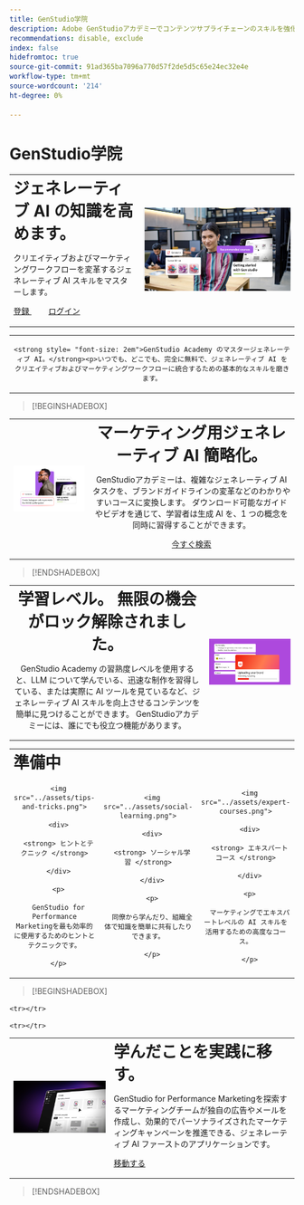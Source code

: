 ```yaml
---
title: GenStudio学院
description: Adobe GenStudioアカデミーでコンテンツサプライチェーンのスキルを強化
recommendations: disable, exclude
index: false
hidefromtoc: true
source-git-commit: 91ad365ba7096a770d57f2de5d5c65e24ec32e4e
workflow-type: tm+mt
source-wordcount: '214'
ht-degree: 0%

---
```


# GenStudio学院

<table>

 <tr style= "border: 0;">

  <td> <strong style= "font-size: 2em"> ジェネレーティブ AI の知識を高めます。 </strong><p>クリエイティブおよびマーケティングワークフローを変革するジェネレーティブ AI スキルをマスターします。 <p><a href="https://learningmanager.adobe.com/accountiplogin?ipId=16970&amp;accesskey=c4988oojirhb5" rel="noreferrer" target="_blank" class="spectrum-Button spectrum-Button--fill spectrum-Button--accent spectrum-Button--sizeM"><span class="spectrum-Button-label has-no-wrap"> 登録 </span></a>          <a href="https://genstudioacademy.adobelearningmanager.com/" rel="noreferrer" target="_blank" class="spectrum-Button spectrum-Button--fill spectrum-Button--accent spectrum-Button--sizeM"><span class="spectrum-Button-label has-no-wrap"> ログイン </span></a></td>

  <td><img src="../assets/elevate-your-generative-ai-knowledge.png"></td>

 </tr>

</table>

<table>

 <tr style= "border: 0;">

  <td align="center">

    <strong style= "font-size: 2em">GenStudio Academy のマスタージェネレーティブ AI。</strong><p>いつでも、どこでも、完全に無料で、ジェネレーティブ AI をクリエイティブおよびマーケティングワークフローに統合するための基本的なスキルを磨きます。

  </td>

 </tr>

</table>

>[!BEGINSHADEBOX]

<table>

 <tr style= "border: 0;">

  <td><img src="../assets/generative-ai-for-marketing-simplified.png"></td>

  <td align="center"> <strong style= "font-size: 2em"> マーケティング用ジェネレーティブ AI 簡略化。</strong><p> GenStudioアカデミーは、複雑なジェネレーティブ AI タスクを、ブランドガイドラインの変革などのわかりやすいコースに変換します。 ダウンロード可能なガイドやビデオを通じて、学習者は生成 AI を、1 つの概念を同時に習得することができます。<p><a href="https://learningmanager.adobe.com/accountiplogin?ipId=16970&amp;accesskey=c4988oojirhb5" rel="noreferrer" target="_blank" class="spectrum-Button spectrum-Button--fill spectrum-Button--accent spectrum-Button--sizeM"><span class="spectrum-Button-label has-no-wrap">今すぐ検索</span></a></td>

 </tr>

</table>

>[!ENDSHADEBOX]

<table>

 <tr style= "border: 0;">

  <td align="center"> <strong style= "font-size: 2em"> 学習レベル。 無限の機会がロック解除されました。</strong><p>GenStudio Academy の習熟度レベルを使用すると、LLM について学んでいる、迅速な制作を習得している、または実際に AI ツールを見ているなど、ジェネレーティブ AI スキルを向上させるコンテンツを簡単に見つけることができます。 GenStudioアカデミーには、誰にでも役立つ機能があります。</td>

  <td><img src="../assets/levels-of-learning.png"></td>

 </tr>

</table>


<table>

 <tr style= "border: 0;colspan: 3;">

  <td colspan="3"> <strong style= "font-size: 2em;"> 準備中 </strong></td>

 </tr> 

 <tr style= "border: 0;colspan: 3;"> 

   <td align="Center">

      <img src="../assets/tips-and-tricks.png">

      <div>

      <strong> ヒントとテクニック </strong>

      </div>

      <p>

      GenStudio for Performance Marketingを最も効率的に使用するためのヒントとテクニックです。

      </p>

   </td>

   <td align="Center">

      <img src="../assets/social-learning.png">

      <div>

      <strong> ソーシャル学習 </strong>

      </div>

      <p>

      同僚から学んだり、組織全体で知識を簡単に共有したりできます。

      </p>

   </td>

   <td align="Center">

      <img src="../assets/expert-courses.png">

      <div>

      <strong> エキスパートコース </strong>

      </div>

      <p>

      マーケティングでエキスパートレベルの AI スキルを活用するための高度なコース。

      </p>

   </td>

 </tr>

</table>

>[!BEGINSHADEBOX]

<table>

    <tr></tr>

 <tr style= "border: 0;">

 <td><img src="../assets/put-your-learnings-into-practice.png"></td>

  <td> <strong style= "font-size: 2em"> 学んだことを実践に移す。</strong><p>GenStudio for Performance Marketingを探索するマーケティングチームが独自の広告やメールを作成し、効果的でパーソナライズされたマーケティングキャンペーンを推進できる、ジェネレーティブ AI ファーストのアプリケーションです。<p><a href="https://business.adobe.com/products/genstudio-for-performance-marketing.html" rel="noreferrer" target="_blank" class="spectrum-Button spectrum-Button--fill spectrum-Button--accent spectrum-Button--sizeM"><span class="spectrum-Button-label has-no-wrap">移動する</span></a></td>

 </tr>

    <tr></tr>

</table>

>[!ENDSHADEBOX]